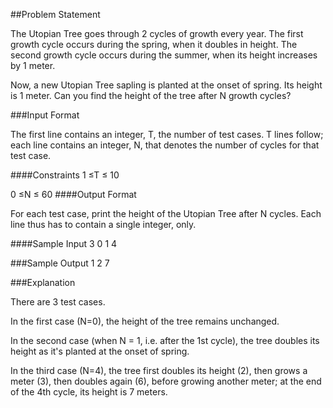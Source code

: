 ##Problem Statement

The Utopian Tree goes through 2 cycles of growth every year. The first growth cycle occurs during the spring, when it doubles in height. The second growth cycle occurs during the summer, when its height increases by 1 meter.

Now, a new Utopian Tree sapling is planted at the onset of spring. Its height is 1 meter. Can you find the height of the tree after N growth cycles?

###Input Format

The first line contains an integer, T, the number of test cases.
T lines follow; each line contains an integer, N, that denotes the number of cycles for that test case.

####Constraints
1 ≤T ≤ 10

0 ≤N ≤ 60
####Output Format

For each test case, print the height of the Utopian Tree after N cycles. Each line thus has to contain a single integer, only.

####Sample Input
3
0
1
4

###Sample Output
1
2
7

###Explanation

There are 3 test cases.

In the first case (N=0), the height of the tree remains unchanged.

In the second case (when N = 1, i.e. after the 1st cycle), the tree doubles its height as it's planted at the onset of spring.

In the third case (N=4), the tree first doubles its height (2), then grows a meter (3), then doubles again (6), before growing another meter; at the end of the 4th cycle, its height is 7 meters.
